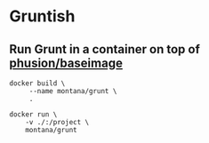 # Gruntish

## Run Grunt in a container on top of [phusion/baseimage](https://github.com/phusion/baseimage-docker)

	docker build \
		 --name montana/grunt \
		 .

	docker run \
		-v ./:/project \
		montana/grunt
